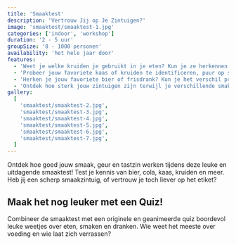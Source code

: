 ```yaml
---
title: 'Smaaktest'
description: 'Vertrouw Jij op Je Zintuigen?'
image: 'smaaktest/smaaktest-1.jpg'
categories: ['indoor', 'workshop']
duration: '2 - 5 uur'
groupSize: '8 - 1000 personen'
availability: 'het hele jaar door'
features:
  - 'Weet je welke kruiden je gebruikt in je eten? Kun je ze herkennen zonder het etiket?'
  - 'Probeer jouw favoriete kaas of kruiden te identificeren, puur op smaak.'
  - 'Herken je jouw favoriete bier of frisdrank? Kun je het verschil proeven tussen Jupiler, Maes, Leffe of Palm? Of tussen Coca-Cola en Pepsi?'
  - 'Ontdek hoe sterk jouw zintuigen zijn terwijl je verschillende smaken en geuren probeert te herkennen.'
gallery:
  [
    'smaaktest/smaaktest-2.jpg',
    'smaaktest/smaaktest-3.jpg',
    'smaaktest/smaaktest-4.jpg',
    'smaaktest/smaaktest-5.jpg',
    'smaaktest/smaaktest-6.jpg',
    'smaaktest/smaaktest-7.jpg',
  ]
---
```


Ontdek hoe goed jouw smaak, geur en tastzin werken tijdens deze leuke en uitdagende smaaktest! Test je kennis van bier, cola, kaas, kruiden en meer. Heb jij een scherp smaakzintuig, of vertrouw je toch liever op het etiket?

## Maak het nog leuker met een Quiz!

Combineer de smaaktest met een originele en geanimeerde quiz boordevol leuke weetjes over eten, smaken en dranken. Wie weet het meeste over voeding en wie laat zich verrassen?

